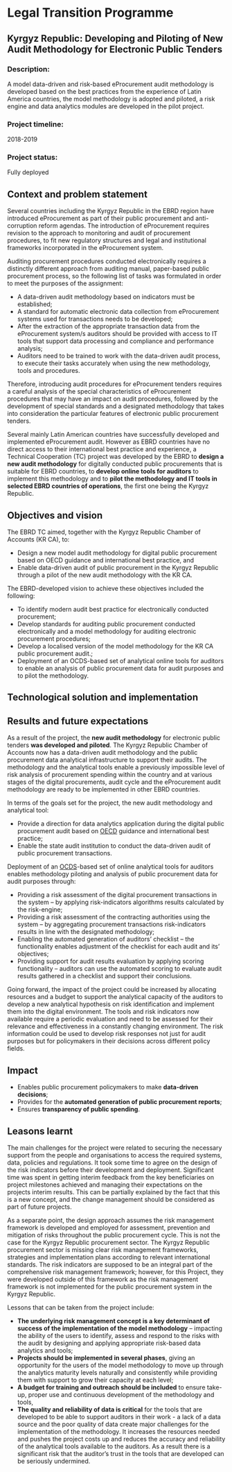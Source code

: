 # Legal Transition Programme

## Kyrgyz Republic: Developing and Piloting of New Audit Methodology for Electronic Public Tenders

### Description:
A model data-driven and risk-based eProcurement audit methodology is developed based on the best practices from the experience of Latin America countries, the model methodology is adopted and piloted, a risk engine and data analytics modules are developed in the pilot project.

### Project timeline:

2018-2019

### Project status:
Fully deployed

## Context and problem statement
Several countries including the Kyrgyz Republic in the EBRD region have introduced eProcurement as part of their public procurement and anti-corruption reform agendas. The introduction of eProcurement requires revision to the approach to monitoring and audit of procurement procedures, to fit new regulatory structures and legal and institutional frameworks incorporated in the eProcurement system.

Auditing procurement procedures conducted electronically requires a distinctly different approach from auditing manual, paper-based public procurement process, so the following list of tasks was formulated in order to meet the purposes of the assignment:
- A data-driven audit methodology based on indicators must be established;
- A standard for automatic electronic data collection from eProcurement systems used for transactions needs to be developed;
- After the extraction of the appropriate transaction data from the eProcurement system/s auditors should be provided with access to IT tools that support data processing and compliance and performance analysis;
- Auditors need to be trained to work with the data-driven audit process, to execute their tasks accurately when using the new methodology, tools and procedures.

Therefore, introducing audit procedures for eProcurement tenders requires a careful analysis of the special characteristics of eProcurement procedures that may have an impact on audit procedures, followed by the development of special standards and a designated methodology that takes into consideration the particular features of electronic public procurement tenders.

Several mainly Latin American countries have successfully developed and implemented eProcurement audit.  However as EBRD countries have no direct access to their international best practice and experience, a Technical Cooperation (TC) project was developed by the EBRD to **design a new audit methodology** for digitally conducted public procurements that is suitable for EBRD countries, to **develop online tools for auditors** to implement this methodology and to **pilot the methodology and IT tools in selected EBRD countries of operations**, the first one being the Kyrgyz Republic. 

## Objectives and vision
The EBRD TC aimed, together with the Kyrgyz Republic Chamber of Accounts (KR CA), to: 
-	Design a new model audit methodology for digital public procurement based on OECD guidance and international best practice, and 
-	Enable data-driven audit of public procurement in the Kyrgyz Republic through a pilot of the new audit methodology with the KR CA.

The EBRD-developed vision to achieve these objectives included the following:
-	To identify modern audit best practice for electronically conducted procurement;
-	Develop standards for auditing public procurement conducted electronically and a model methodology for auditing electronic procurement procedures;
-	Develop a localised version of the model methodology for the KR CA public procurement audit.;
-	Deployment of an OCDS-based set of analytical online tools for auditors to enable an analysis of public procurement data for audit purposes and to pilot the methodology.

## Technological solution and implementation

## Results and future expectations
As a result of the project, the **new audit methodology** for electronic public tenders **was developed and piloted**. The Kyrgyz Republic Chamber of Accounts now has a data-driven audit methodology and the public procurement data analytical infrastructure to support their audits. The methodology and the analytical tools enable a previously impossible level of risk analysis of procurement spending within the country and at various stages of the digital procurements, audit cycle and the eProcurement audit methodology are ready to be implemented in other EBRD countries.

In terms of the goals set for the project, the new audit methodology and analytical tool:
-	Provide a direction for data analytics application during the digital public procurement audit based on [OECD](https://www.oecd.org) guidance and international best practice;
-	Enable the state audit institution to conduct the data-driven audit of public procurement transactions.

Deployment of an [OCDS](https://standard.open-contracting.org/latest/en/)-based set of online analytical tools for auditors enables methodology piloting and analysis of public procurement data for audit purposes through:
-	Providing a risk assessment of the digital procurement transactions in the system – by applying risk-indicators algorithms results calculated by the risk-engine;
-	Providing a risk assessment of the contracting authorities using the system – by aggregating procurement transactions risk-indicators results in line with the designated methodology;
-	Enabling the automated generation of auditors’ checklist – the functionality enables adjustment of the checklist for each audit and its’ objectives;
-	Providing support for audit results evaluation by applying scoring functionality – auditors can use the automated scoring to evaluate audit results gathered in a checklist and support their conclusions. 

Going forward, the impact of the project could be increased by allocating resources and a budget to support the analytical capacity of the auditors to develop a new analytical hypothesis on risk identification and implement them into the digital environment.  The tools and risk indicators now available require a periodic evaluation and need to be assessed for their relevance and effectiveness in a constantly changing environment. The risk information could be used to develop risk responses not just for audit purposes but for policymakers in their decisions across different policy fields.

## Impact
- Enables public procurement policymakers to make **data-driven decisions**; 
- Provides for the **automated generation of public procurement reports**; 
- Ensures **transparency of public spending**.

## Leasons learnt
The main challenges for the project were related to securing the necessary support from the people and organisations to access the required systems, data, policies and regulations. It took some time to agree on the design of the risk indicators before their development and deployment. Significant time was spent in getting interim feedback from the key beneficiaries on project milestones achieved and managing their expectations on the projects interim results. This can be partially explained by the fact that this is a new concept, and the change management should be considered as part of future projects.

As a separate point, the design approach assumes the risk management framework is developed and employed for assessment, prevention and mitigation of risks throughout the public procurement cycle. This is not the case for the Kyrgyz Republic procurement sector. The Kyrgyz Republic procurement sector is missing clear risk management frameworks, strategies and implementation plans according to relevant international standards. The risk indicators are supposed to be an integral part of the comprehensive risk management framework; however, for this Project, they were developed outside of this framework as the risk management framework is not implemented for the public procurement system in the Kyrgyz Republic.

Lessons that can be taken from the project include:
- **The underlying risk management concept is a key determinant of success of the implementation of the model methodology** – impacting the ability of the users to identify, assess and respond to the risks with the audit by designing and applying appropriate risk-based data analytics and tools; 
- **Projects should be implemented in several phases**, giving an opportunity for the users of the model methodology to move up through the analytics maturity levels naturally and consistently while providing them with support to grow their capacity at each level; 
- **A budget for training and outreach should be included** to ensure take-up, proper use and continuous development of the methodology and tools, 
- **The quality and reliability of data is critical** for the tools that are developed to be able to support auditors in their work - a lack of a data source and the poor quality of data create major challenges for the implementation of the methodology. It increases the resources needed and pushes the project costs up and reduces the accuracy and reliability of the analytical tools available to the auditors.  As a result there is a significant risk that the auditor’s trust in the tools that are developed can be seriously undermined.   
